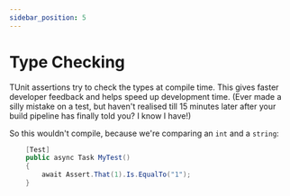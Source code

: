 ```yaml
---
sidebar_position: 5
---
```


# Type Checking

TUnit assertions try to check the types at compile time. 
This gives faster developer feedback and helps speed up development time.
(Ever made a silly mistake on a test, but haven't realised till 15 minutes later after your build pipeline has finally told you? I know I have!)

So this wouldn't compile, because we're comparing an `int` and a `string`:

```csharp
    [Test]
    public async Task MyTest()
    {
        await Assert.That(1).Is.EqualTo("1");
    }
```